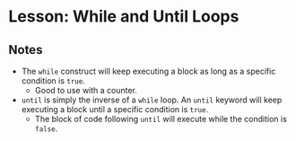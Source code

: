 # Lesson: While and Until Loops

## Notes

- The `while` construct will keep executing a block as long as a specific condition is `true`.
  - Good to use with a counter.
- `until` is simply the inverse of a `while` loop. An `until` keyword will keep executing a block until a specific condition is `true`.
  - The block of code following `until` will execute while the condition is `false`.